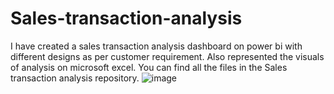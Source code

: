 # Sales-transaction-analysis
I have created a sales transaction analysis dashboard on power bi with different designs as per customer requirement.
Also represented the visuals of analysis on microsoft excel.
You can find all the files in the Sales transaction analysis repository.
![image](https://user-images.githubusercontent.com/92555446/182907820-c97f471f-ffd2-4a7b-8173-30ac555b379b.png)

